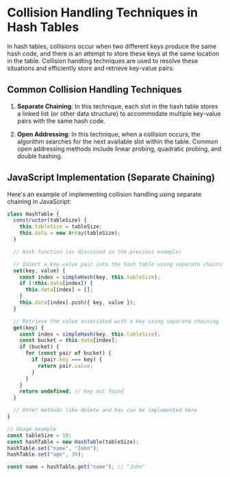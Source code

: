 # Collision Handling Techniques in Hash Tables

In hash tables, collisions occur when two different keys produce the same hash code, and there is an attempt to store these keys at the same location in the table. Collision handling techniques are used to resolve these situations and efficiently store and retrieve key-value pairs.

## Common Collision Handling Techniques

1. **Separate Chaining**: In this technique, each slot in the hash table stores a linked list (or other data structure) to accommodate multiple key-value pairs with the same hash code.

2. **Open Addressing**: In this technique, when a collision occurs, the algorithm searches for the next available slot within the table. Common open addressing methods include linear probing, quadratic probing, and double hashing.

## JavaScript Implementation (Separate Chaining)

Here's an example of implementing collision handling using separate chaining in JavaScript:

```js
class HashTable {
  constructor(tableSize) {
    this.tableSize = tableSize;
    this.data = new Array(tableSize);
  }

  // Hash function (as discussed in the previous example)

  // Insert a key-value pair into the hash table using separate chaining
  set(key, value) {
    const index = simpleHash(key, this.tableSize);
    if (!this.data[index]) {
      this.data[index] = [];
    }
    this.data[index].push({ key, value });
  }

  // Retrieve the value associated with a key using separate chaining
  get(key) {
    const index = simpleHash(key, this.tableSize);
    const bucket = this.data[index];
    if (bucket) {
      for (const pair of bucket) {
        if (pair.key === key) {
          return pair.value;
        }
      }
    }
    return undefined; // Key not found
  }

  // Other methods like delete and has can be implemented here
}

// Usage example
const tableSize = 10;
const hashTable = new HashTable(tableSize);
hashTable.set("name", "John");
hashTable.set("age", 30);

const name = hashTable.get("name"); // "John"
```